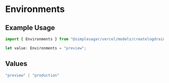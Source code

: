 # Environments

## Example Usage

```typescript
import { Environments } from "@simplesagar/vercel/models/createlogdrainop.js";

let value: Environments = "preview";
```

## Values

```typescript
"preview" | "production"
```